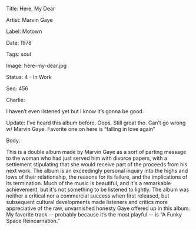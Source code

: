 Title:  Here, My Dear

Artist: Marvin Gaye

Label:  Motown

Date:   1978

Tags:   soul

Image:  here-my-dear.jpg

Status: 4 - In Work

Seq:    456

Charlie: 

I haven’t even listened yet but I know it’s gonna be good.

Update: I’ve heard this album before. Oops. Still great tho. Can’t go wrong w/ Marvin Gaye. Favorite one on here is “falling in love again” 


Body: 

This is a double album made by Marvin Gaye as a sort of parting message to the woman who had just served him with divorce papers, with a settlement stipulating that she would receive part of the proceeds from his next work. The album is an exceedingly personal inquiry into the highs and lows of their relationship, the reasons for its failure, and the implications of its termination. Much of the music is beautiful, and it's a remarkable achievement, but it's not something to be listened to lightly. The album was neither a critical nor a commercial success when first released, but subsequent cultural developments made listeners and critics more appreciative of the raw, unvarnished honesty Gaye offered up in this album. My favorite track -- probably because it’s the most playful -- is “A Funky Space Reincarnation.”

